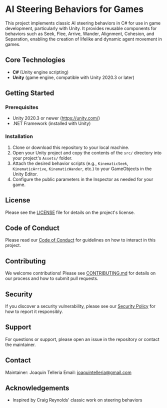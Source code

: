 # AI Steering Behaviors for Games

This project implements classic AI steering behaviors in C# for use in game development, particularly with Unity. It provides reusable components for behaviors such as Seek, Flee, Arrive, Wander, Alignment, Cohesion, and Separation, enabling the creation of lifelike and dynamic agent movement in games.

## Core Technologies

- **C#** (Unity engine scripting)
- **Unity** (game engine, compatible with Unity 2020.3 or later)

## Getting Started

### Prerequisites

- Unity 2020.3 or newer (https://unity.com/)
- .NET Framework (installed with Unity)

### Installation

1. Clone or download this repository to your local machine.
2. Open your Unity project and copy the contents of the `src/` directory into your project's `Assets/` folder.
3. Attach the desired behavior scripts (e.g., `KinematicSeek`, `KinematicArrive`, `KinematicWander`, etc.) to your GameObjects in the Unity Editor.
4. Configure the public parameters in the Inspector as needed for your game.

## License

Please see the [LICENSE](LICENSE.md) file for details on the project's license.

## Code of Conduct

Please read our [Code of Conduct](CODE_OF_CONDUCT.md) for guidelines on how to interact in this project.

## Contributing

We welcome contributions! Please see [CONTRIBUTING.md](CONTRIBUTING.md) for details on our process and how to submit pull requests.

## Security

If you discover a security vulnerability, please see our [Security Policy](SECURITY.md) for how to report it responsibly.

## Support

For questions or support, please open an issue in the repository or contact the maintainer.

## Contact

Maintainer: Joaquin Telleria
Email: joaquintelleria@gmail.com

## Acknowledgements

- Inspired by Craig Reynolds' classic work on steering behaviors
